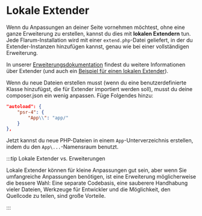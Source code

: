# Lokale Extender

Wenn du Anpassungen an deiner Seite vornehmen möchtest, ohne eine ganze Erweiterung zu erstellen, kannst du dies mit **lokalen Extendern** tun. Jede Flarum-Installation wird mit einer `extend.php`-Datei geliefert, in der du Extender-Instanzen hinzufügen kannst, genau wie bei einer vollständigen Erweiterung.

In unserer [Erweiterungsdokumentation](extend/start.md) findest du weitere Informationen über Extender (und auch ein [Beispiel für einen lokalen Extender](extend/start.md#hello-world)).

Wenn du neue Dateien erstellen musst (wenn du eine benutzerdefinierte Klasse hinzufügst, die für Extender importiert werden soll), musst du deine composer.json ein wenig anpassen.
Füge Folgendes hinzu:

```json
"autoload": {
    "psr-4": {
        "App\\": "app/"
    }
},
```

Jetzt kannst du neue PHP-Dateien in einem `App`-Unterverzeichnis erstellen, indem du den `App\...`-Namensraum benutzt.

:::tip Lokale Extender vs. Erweiterungen

Lokale Extender können für kleine Anpassungen gut sein, aber wenn Sie umfangreiche Anpassungen benötigen, ist eine Erweiterung möglicherweise die bessere Wahl:
Eine separate Codebasis, eine sauberere Handhabung vieler Dateien, Werkzeuge für Entwickler und die Möglichkeit, den Quellcode zu teilen, sind große Vorteile.

:::

